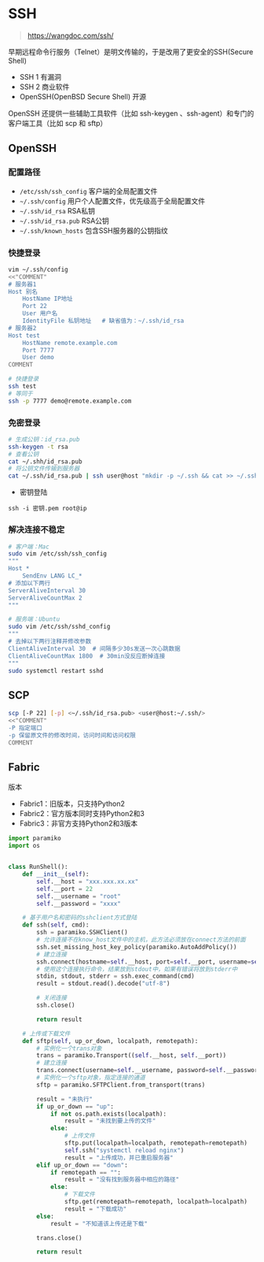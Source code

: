 # SSH

> <https://wangdoc.com/ssh/>

早期远程命令行服务（Telnet）是明文传输的，于是改用了更安全的SSH(Secure Shell)

- SSH 1 有漏洞
- SSH 2 商业软件
- OpenSSH(OpenBSD Secure Shell) 开源

OpenSSH 还提供一些辅助工具软件（比如 ssh-keygen 、ssh-agent）和专门的客户端工具（比如 scp 和 sftp）

## OpenSSH

### 配置路径

- `/etc/ssh/ssh_config` 客户端的全局配置文件
- `~/.ssh/config` 用户个人配置文件，优先级高于全局配置文件
- `~/.ssh/id_rsa` RSA私钥
- `~/.ssh/id_rsa.pub` RSA公钥
- `~/.ssh/known_hosts` 包含SSH服务器的公钥指纹

### 快捷登录

```bash
vim ~/.ssh/config
<<"COMMENT"
# 服务器1
Host 别名
    HostName IP地址
    Port 22
    User 用户名
    IdentityFile 私钥地址   # 缺省值为：~/.ssh/id_rsa
# 服务器2
Host test
    HostName remote.example.com
    Port 7777
    User demo
COMMENT

# 快捷登录
ssh test
# 等同于
ssh -p 7777 demo@remote.example.com
```

### 免密登录

```bash
# 生成公钥：id_rsa.pub
ssh-keygen -t rsa
# 查看公钥
cat ~/.shh/id_rsa.pub
# 将公钥文件传输到服务器
cat ~/.ssh/id_rsa.pub | ssh user@host "mkdir -p ~/.ssh && cat >> ~/.ssh/authorized_keys"
```

- 密钥登陆

`ssh -i 密钥.pem root@ip`

### 解决连接不稳定

```bash
# 客户端：Mac
sudo vim /etc/ssh/ssh_config
"""
Host *
    SendEnv LANG LC_*
# 添加以下两行
ServerAliveInterval 30
ServerAliveCountMax 2
"""

# 服务端：Ubuntu
sudo vim /etc/ssh/sshd_config
"""
# 去掉以下两行注释并修改参数
ClientAliveInterval 30  # 间隔多少30s发送一次心跳数据
ClientAliveCountMax 1800  # 30min没反应断掉连接
"""
sudo systemctl restart sshd
```

## SCP

```bash
scp [-P 22] [-p] <~/.ssh/id_rsa.pub> <user@host:~/.ssh/>
<<"COMMENT"
-P 指定端口
-p 保留原文件的修改时间，访问时间和访问权限
COMMENT
```

## Fabric

版本

- Fabric1：旧版本，只支持Python2
- Fabric2：官方版本同时支持Python2和3
- Fabric3：非官方支持Python2和3版本

```python
import paramiko
import os


class RunShell():
    def __init__(self):
        self.__host = "xxx.xxx.xx.xx"
        self.__port = 22
        self.__username = "root"
        self.__password = "xxxx"

    # 基于用户名和密码的sshclient方式登陆
    def ssh(self, cmd):
        ssh = paramiko.SSHClient()
        # 允许连接不在know_host文件中的主机，此方法必须放在connect方法的前面
        ssh.set_missing_host_key_policy(paramiko.AutoAddPolicy())
        # 建立连接
        ssh.connect(hostname=self.__host, port=self.__port, username=self.__username, password=self.__password)
        # 使用这个连接执行命令，结果放到stdout中，如果有错误将放到stderr中
        stdin, stdout, stderr = ssh.exec_command(cmd)
        result = stdout.read().decode("utf-8")

        # 关闭连接
        ssh.close()

        return result

    # 上传或下载文件
    def sftp(self, up_or_down, localpath, remotepath):
        # 实例化一个trans对象
        trans = paramiko.Transport((self.__host, self.__port))
        # 建立连接
        trans.connect(username=self.__username, password=self.__password)
        # 实例化一个sftp对象，指定连接的通道
        sftp = paramiko.SFTPClient.from_transport(trans)

        result = "未执行"
        if up_or_down == "up":
            if not os.path.exists(localpath):
                result = "未找到要上传的文件"
            else:
                # 上传文件
                sftp.put(localpath=localpath, remotepath=remotepath)
                self.ssh("systemctl reload nginx")
                result = "上传成功，并已重启服务器"
        elif up_or_down == "down":
            if remotepath == "":
                result = "没有找到服务器中相应的路径"
            else:
                # 下载文件
                sftp.get(remotepath=remotepath, localpath=localpath)
                result = "下载成功"
        else:
            result = "不知道该上传还是下载"

        trans.close()

        return result
```

